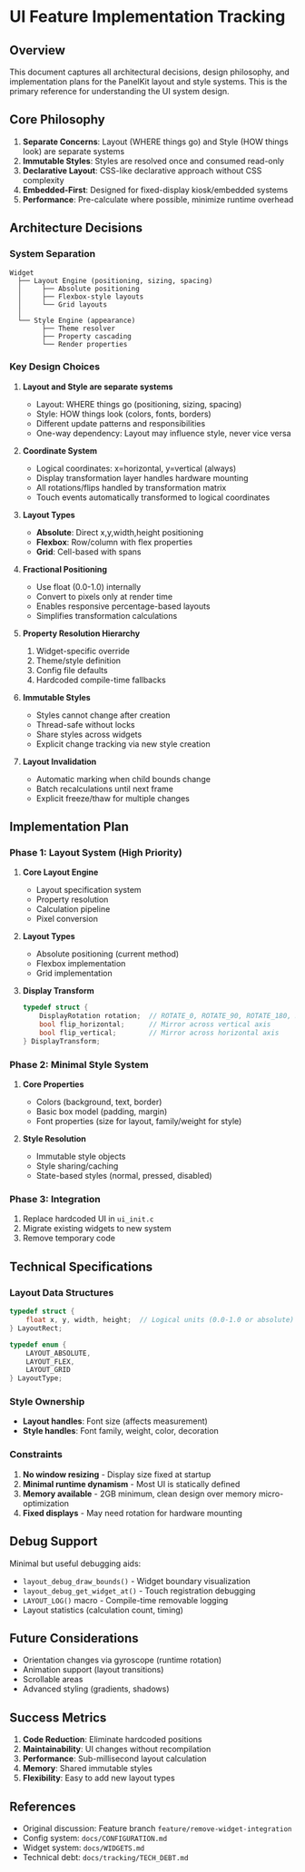 # UI Feature Implementation Tracking

## Overview

This document captures all architectural decisions, design philosophy, and implementation plans for the PanelKit layout and style systems. This is the primary reference for understanding the UI system design.

## Core Philosophy

1. **Separate Concerns**: Layout (WHERE things go) and Style (HOW things look) are separate systems
2. **Immutable Styles**: Styles are resolved once and consumed read-only
3. **Declarative Layout**: CSS-like declarative approach without CSS complexity
4. **Embedded-First**: Designed for fixed-display kiosk/embedded systems
5. **Performance**: Pre-calculate where possible, minimize runtime overhead

## Architecture Decisions

### System Separation

```
Widget
  ├── Layout Engine (positioning, sizing, spacing)
  │     ├── Absolute positioning
  │     ├── Flexbox-style layouts  
  │     └── Grid layouts
  │
  └── Style Engine (appearance)
        ├── Theme resolver
        ├── Property cascading  
        └── Render properties
```

### Key Design Choices

1. **Layout and Style are separate systems**
   - Layout: WHERE things go (positioning, sizing, spacing)
   - Style: HOW things look (colors, fonts, borders)
   - Different update patterns and responsibilities
   - One-way dependency: Layout may influence style, never vice versa

2. **Coordinate System**
   - Logical coordinates: x=horizontal, y=vertical (always)
   - Display transformation layer handles hardware mounting
   - All rotations/flips handled by transformation matrix
   - Touch events automatically transformed to logical coordinates

3. **Layout Types**
   - **Absolute**: Direct x,y,width,height positioning
   - **Flexbox**: Row/column with flex properties
   - **Grid**: Cell-based with spans

4. **Fractional Positioning**
   - Use float (0.0-1.0) internally
   - Convert to pixels only at render time
   - Enables responsive percentage-based layouts
   - Simplifies transformation calculations

5. **Property Resolution Hierarchy**
   1. Widget-specific override
   2. Theme/style definition
   3. Config file defaults
   4. Hardcoded compile-time fallbacks

6. **Immutable Styles**
   - Styles cannot change after creation
   - Thread-safe without locks
   - Share styles across widgets
   - Explicit change tracking via new style creation

7. **Layout Invalidation**
   - Automatic marking when child bounds change
   - Batch recalculations until next frame
   - Explicit freeze/thaw for multiple changes

## Implementation Plan

### Phase 1: Layout System (High Priority)

1. **Core Layout Engine**
   - Layout specification system
   - Property resolution
   - Calculation pipeline
   - Pixel conversion

2. **Layout Types**
   - Absolute positioning (current method)
   - Flexbox implementation
   - Grid implementation

3. **Display Transform**
   ```c
   typedef struct {
       DisplayRotation rotation;  // ROTATE_0, ROTATE_90, ROTATE_180, ROTATE_270
       bool flip_horizontal;      // Mirror across vertical axis
       bool flip_vertical;        // Mirror across horizontal axis
   } DisplayTransform;
   ```

### Phase 2: Minimal Style System

1. **Core Properties**
   - Colors (background, text, border)
   - Basic box model (padding, margin)
   - Font properties (size for layout, family/weight for style)

2. **Style Resolution**
   - Immutable style objects
   - Style sharing/caching
   - State-based styles (normal, pressed, disabled)

### Phase 3: Integration

1. Replace hardcoded UI in `ui_init.c`
2. Migrate existing widgets to new system
3. Remove temporary code

## Technical Specifications

### Layout Data Structures

```c
typedef struct {
    float x, y, width, height;  // Logical units (0.0-1.0 or absolute)
} LayoutRect;

typedef enum {
    LAYOUT_ABSOLUTE,
    LAYOUT_FLEX,
    LAYOUT_GRID
} LayoutType;
```

### Style Ownership

- **Layout handles**: Font size (affects measurement)
- **Style handles**: Font family, weight, color, decoration

### Constraints

1. **No window resizing** - Display size fixed at startup
2. **Minimal runtime dynamism** - Most UI is statically defined
3. **Memory available** - 2GB minimum, clean design over memory micro-optimization
4. **Fixed displays** - May need rotation for hardware mounting

## Debug Support

Minimal but useful debugging aids:
- `layout_debug_draw_bounds()` - Widget boundary visualization
- `layout_debug_get_widget_at()` - Touch registration debugging
- `LAYOUT_LOG()` macro - Compile-time removable logging
- Layout statistics (calculation count, timing)

## Future Considerations

- Orientation changes via gyroscope (runtime rotation)
- Animation support (layout transitions)
- Scrollable areas
- Advanced styling (gradients, shadows)

## Success Metrics

1. **Code Reduction**: Eliminate hardcoded positions
2. **Maintainability**: UI changes without recompilation
3. **Performance**: Sub-millisecond layout calculation
4. **Memory**: Shared immutable styles
5. **Flexibility**: Easy to add new layout types

## References

- Original discussion: Feature branch `feature/remove-widget-integration`
- Config system: `docs/CONFIGURATION.md`
- Widget system: `docs/WIDGETS.md`
- Technical debt: `docs/tracking/TECH_DEBT.md`